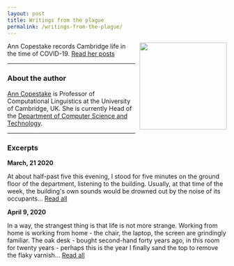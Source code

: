 ```yaml
---
layout: post
title: Writings from the plague
permalink: /writings-from-the-plague/
---
```


<img align="right" src="{{ site.baseurl }}/images/plague-doctor.jpg" style="width:200px; margin-left:10px; margin-bottom:20px"/>

Ann Copestake records Cambridge life in the time of COVID-19. [Read her posts]({{site.baseurl}}/writings-from-the-plague/ann-copestake/) 

<hr>

### About the author

[Ann Copestake](https://www.cl.cam.ac.uk/~aac10/) is Professor of Computational Linguistics at the University of Cambridge, UK. She is currently Head of the [Department of Computer Science and Technology](https://www.cst.cam.ac.uk/).

<hr>

### Excerpts

**March, 21 2020**

At about half-past five this evening, I stood for five minutes on the ground floor of the department, listening to the building. Usually, at that time of the week, the building's own sounds would be drowned out by the noise of its occupants... [Read all]({{site.baseurl}}/writings-from-the-plague/ann-copestake/)

**April 9, 2020**

In a way, the strangest thing is that life is not more strange.  Working from home is working from home - the chair, the laptop, the screen are grindingly familiar.  The oak desk - bought second-hand forty years ago, in this room for twenty years - perhaps this is the year I finally sand the top to remove the flaky varnish... [Read all]({{site.baseurl}}/writings-from-the-plague/ann-copestake/)


